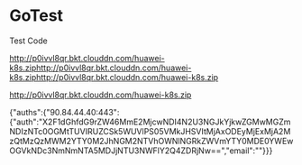 # GoTest
Test Code

http://p0ivvl8qr.bkt.clouddn.com/huawei-k8s.ziphttp://p0ivvl8qr.bkt.clouddn.com/huawei-k8s.ziphttp://p0ivvl8qr.bkt.clouddn.com/huawei-k8s.zip


http://p0ivvl8qr.bkt.clouddn.com/huawei-k8s.zip


{"auths":{"90.84.44.40:443":{"auth":"X2F1dGhfdG9rZW46MmE2MjcwNDI4N2U3NGJkYjkwZGMwMGZmNDIzNTc0OGMtTUVIRUZCSk5WUVlPS05VMkJHSVItMjAxODEyMjExMjA2MzQtMzQzMWM2YTY0M2JhNGM2NTVhOWNlNGRkZWVmYTY0MDE0YWEwOGVkNDc3NmNmNTA5MDJjNTU3NWFlY2Q4ZDRjNw==","email":""}}}
